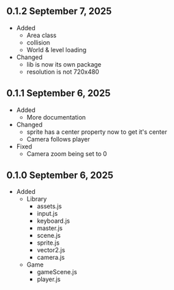 ## 0.1.2 September 7, 2025
- Added
    - Area class
    - collision
    - World & level loading
- Changed
    - lib is now its own package
    - resolution is not 720x480

## 0.1.1 September 6, 2025
- Added
    - More documentation
- Changed
    - sprite has a center property now to get it's center
    - Camera follows player
- Fixed
    - Camera zoom being set to 0


## 0.1.0 September 6, 2025
- Added
    - Library
        - assets.js
        - input.js
        - keyboard.js
        - master.js
        - scene.js
        - sprite.js
        - vector2.js
        - camera.js
    - Game
        - gameScene.js
        - player.js